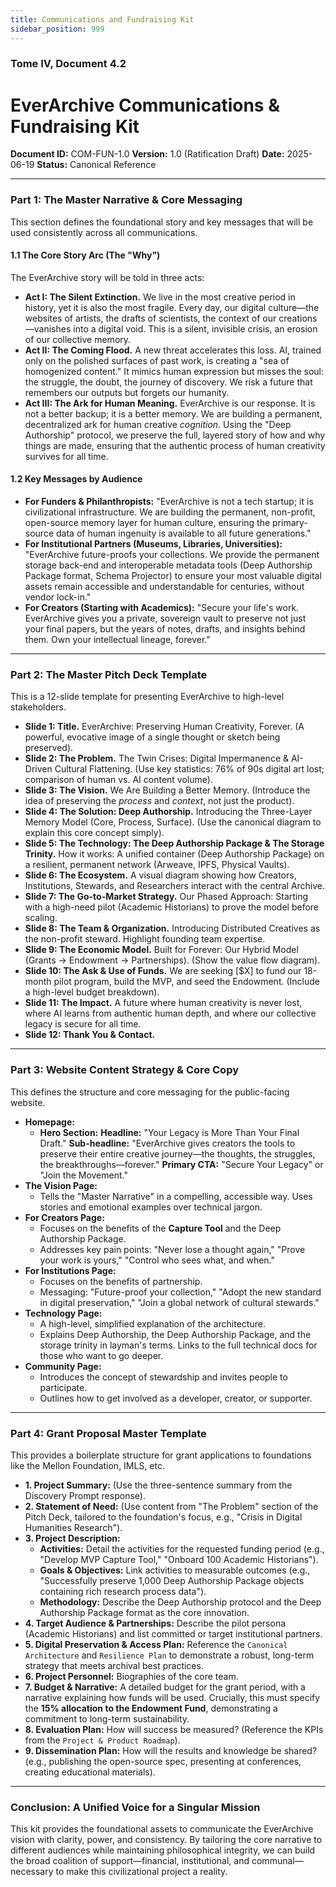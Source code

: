 ```yaml
---
title: Communications and Fundraising Kit
sidebar_position: 999
---
```


### **Tome IV, Document 4.2**

# EverArchive Communications & Fundraising Kit

**Document ID:** COM-FUN-1.0
**Version:** 1.0 (Ratification Draft)
**Date:** 2025-06-19
**Status:** Canonical Reference

---

### **Part 1: The Master Narrative & Core Messaging**

This section defines the foundational story and key messages that will be used consistently across all communications.

#### **1.1 The Core Story Arc (The "Why")**

The EverArchive story will be told in three acts:

*   **Act I: The Silent Extinction.** We live in the most creative period in history, yet it is also the most fragile. Every day, our digital culture—the websites of artists, the drafts of scientists, the context of our creations—vanishes into a digital void. This is a silent, invisible crisis, an erosion of our collective memory.
*   **Act II: The Coming Flood.** A new threat accelerates this loss. AI, trained only on the polished surfaces of past work, is creating a "sea of homogenized content." It mimics human expression but misses the soul: the struggle, the doubt, the journey of discovery. We risk a future that remembers our outputs but forgets our humanity.
*   **Act III: The Ark for Human Meaning.** EverArchive is our response. It is not a better backup; it is a better memory. We are building a permanent, decentralized ark for human creative *cognition*. Using the "Deep Authorship" protocol, we preserve the full, layered story of how and why things are made, ensuring that the authentic process of human creativity survives for all time.

#### **1.2 Key Messages by Audience**

*   **For Funders & Philanthropists:** "EverArchive is not a tech startup; it is civilizational infrastructure. We are building the permanent, non-profit, open-source memory layer for human culture, ensuring the primary-source data of human ingenuity is available to all future generations."
*   **For Institutional Partners (Museums, Libraries, Universities):** "EverArchive future-proofs your collections. We provide the permanent storage back-end and interoperable metadata tools (Deep Authorship Package format, Schema Projector) to ensure your most valuable digital assets remain accessible and understandable for centuries, without vendor lock-in."
*   **For Creators (Starting with Academics):** "Secure your life's work. EverArchive gives you a private, sovereign vault to preserve not just your final papers, but the years of notes, drafts, and insights behind them. Own your intellectual lineage, forever."

---

### **Part 2: The Master Pitch Deck Template**

This is a 12-slide template for presenting EverArchive to high-level stakeholders.

*   **Slide 1: Title.** EverArchive: Preserving Human Creativity, Forever. (A powerful, evocative image of a single thought or sketch being preserved).
*   **Slide 2: The Problem.** The Twin Crises: Digital Impermanence & AI-Driven Cultural Flattening. (Use key statistics: 76% of 90s digital art lost; comparison of human vs. AI content volume).
*   **Slide 3: The Vision.** We Are Building a Better Memory. (Introduce the idea of preserving the *process* and *context*, not just the product).
*   **Slide 4: The Solution: Deep Authorship.** Introducing the Three-Layer Memory Model (Core, Process, Surface). (Use the canonical diagram to explain this core concept simply).
*   **Slide 5: The Technology: The Deep Authorship Package & The Storage Trinity.** How it works: A unified container (Deep Authorship Package) on a resilient, permanent network (Arweave, IPFS, Physical Vaults).
*   **Slide 6: The Ecosystem.** A visual diagram showing how Creators, Institutions, Stewards, and Researchers interact with the central Archive.
*   **Slide 7: The Go-to-Market Strategy.** Our Phased Approach: Starting with a high-need pilot (Academic Historians) to prove the model before scaling.
*   **Slide 8: The Team & Organization.** Introducing Distributed Creatives as the non-profit steward. Highlight founding team expertise.
*   **Slide 9: The Economic Model.** Built for Forever: Our Hybrid Model (Grants -> Endowment -> Partnerships). (Show the value flow diagram).
*   **Slide 10: The Ask & Use of Funds.** We are seeking [$X] to fund our 18-month pilot program, build the MVP, and seed the Endowment. (Include a high-level budget breakdown).
*   **Slide 11: The Impact.** A future where human creativity is never lost, where AI learns from authentic human depth, and where our collective legacy is secure for all time.
*   **Slide 12: Thank You & Contact.**

---

### **Part 3: Website Content Strategy & Core Copy**

This defines the structure and core messaging for the public-facing website.

*   **Homepage:**
    *   **Hero Section:** **Headline:** "Your Legacy is More Than Your Final Draft." **Sub-headline:** "EverArchive gives creators the tools to preserve their entire creative journey—the thoughts, the struggles, the breakthroughs—forever." **Primary CTA:** "Secure Your Legacy" or "Join the Movement."
*   **The Vision Page:**
    *   Tells the "Master Narrative" in a compelling, accessible way. Uses stories and emotional examples over technical jargon.
*   **For Creators Page:**
    *   Focuses on the benefits of the **Capture Tool** and the Deep Authorship Package.
    *   Addresses key pain points: "Never lose a thought again," "Prove your work is yours," "Control who sees what, and when."
*   **For Institutions Page:**
    *   Focuses on the benefits of partnership.
    *   Messaging: "Future-proof your collection," "Adopt the new standard in digital preservation," "Join a global network of cultural stewards."
*   **Technology Page:**
    *   A high-level, simplified explanation of the architecture.
    *   Explains Deep Authorship, the Deep Authorship Package, and the storage trinity in layman's terms. Links to the full technical docs for those who want to go deeper.
*   **Community Page:**
    *   Introduces the concept of stewardship and invites people to participate.
    *   Outlines how to get involved as a developer, creator, or supporter.

---

### **Part 4: Grant Proposal Master Template**

This provides a boilerplate structure for grant applications to foundations like the Mellon Foundation, IMLS, etc.

*   **1. Project Summary:** (Use the three-sentence summary from the Discovery Prompt response).
*   **2. Statement of Need:** (Use content from "The Problem" section of the Pitch Deck, tailored to the foundation's focus, e.g., "Crisis in Digital Humanities Research").
*   **3. Project Description:**
    *   **Activities:** Detail the activities for the requested funding period (e.g., "Develop MVP Capture Tool," "Onboard 100 Academic Historians").
    *   **Goals & Objectives:** Link activities to measurable outcomes (e.g., "Successfully preserve 1,000 Deep Authorship Package objects containing rich research process data").
    *   **Methodology:** Describe the Deep Authorship protocol and the Deep Authorship Package format as the core innovation.
*   **4. Target Audience & Partnerships:** Describe the pilot persona (Academic Historians) and list committed or target institutional partners.
*   **5. Digital Preservation & Access Plan:** Reference the `Canonical Architecture` and `Resilience Plan` to demonstrate a robust, long-term strategy that meets archival best practices.
*   **6. Project Personnel:** Biographies of the core team.
*   **7. Budget & Narrative:** A detailed budget for the grant period, with a narrative explaining how funds will be used. Crucially, this must specify the **15% allocation to the Endowment Fund**, demonstrating a commitment to long-term sustainability.
*   **8. Evaluation Plan:** How will success be measured? (Reference the KPIs from the `Project & Product Roadmap`).
*   **9. Dissemination Plan:** How will the results and knowledge be shared? (e.g., publishing the open-source spec, presenting at conferences, creating educational materials).

---

### **Conclusion: A Unified Voice for a Singular Mission**

This kit provides the foundational assets to communicate the EverArchive vision with clarity, power, and consistency. By tailoring the core narrative to different audiences while maintaining philosophical integrity, we can build the broad coalition of support—financial, institutional, and communal—necessary to make this civilizational project a reality.